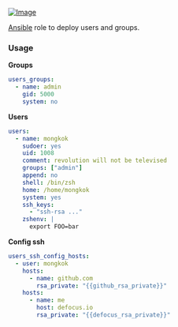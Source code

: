 [ ![Image](https://cloud.githubusercontent.com/assets/5514990/21614528/5c56d772-d20c-11e6-8670-577f2dd7ca9b.png "Ansible") ](https://www.ansible.com/ "Ansible")

[Ansible](http://www.ansible.com) role to deploy users and groups.

### Usage

**Groups**

```yml
users_groups:
  - name: admin
    gid: 5000
    system: no
```

**Users**

```yml
users:
  - name: mongkok
    sudoer: yes
    uid: 1008
    comment: revolution will not be televised
    groups: ["admin"]
    append: no
    shell: /bin/zsh
    home: /home/mongkok
    system: yes
    ssh_keys:
      - "ssh-rsa ..."
    zshenv: |
      export FOO=bar
```

**Config ssh**

```yml
users_ssh_config_hosts:
  - user: mongkok
    hosts:
      - name: github.com
        rsa_private: "{{github_rsa_private}}"
    hosts:
      - name: me
        host: defocus.io
        rsa_private: "{{defocus_rsa_private}}"
```
